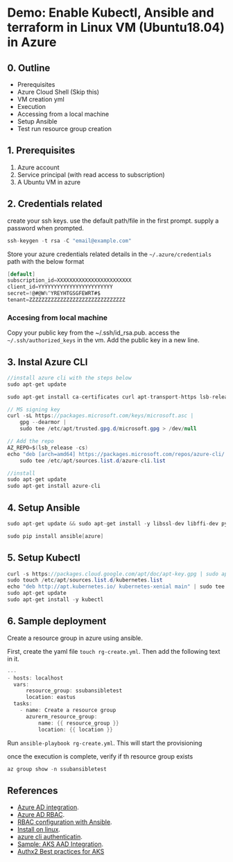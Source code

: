 
# Demo: Enable Kubectl, Ansible and terraform in Linux VM (Ubuntu18.04) in Azure

## 0. Outline
* Prerequisites
* Azure Cloud Shell (Skip this)
* VM creation yml
* Execution
* Accessing from a local machine
* Setup Ansible
* Test run resource group creation


## 1. Prerequisites
1. Azure account
2. Service principal (with read access to subscription)
3. A Ubuntu VM in azure


## 2. Credentials related
create your ssh keys. use the default path/file in the first prompt. supply a password when prompted.
```c#
ssh-keygen -t rsa -C "email@example.com"
```

Store your azure credentials related details in the `~/.azure/credentials` path with the below format
```c#
[default]
subscription_id=XXXXXXXXXXXXXXXXXXXXXXXX
client_id=YYYYYYYYYYYYYYYYYYYYYYYY
secret=!@#@W%^YREYHTGSGFEWRT#$
tenant=ZZZZZZZZZZZZZZZZZZZZZZZZZZZZZZZ
```
### Accesing from local machine
Copy your public key from the ~/.ssh/id_rsa.pub.
access the `~/.ssh/authorized_keys` in the vm. Add the public key in a new line.


## 3. Instal Azure CLI
```c#
//install azure cli with the steps below
sudo apt-get update

sudo apt-get install ca-certificates curl apt-transport-https lsb-release gnupg

// MS signing key
curl -sL https://packages.microsoft.com/keys/microsoft.asc |
    gpg --dearmor |
    sudo tee /etc/apt/trusted.gpg.d/microsoft.gpg > /dev/null

// Add the repo
AZ_REPO=$(lsb_release -cs)
echo "deb [arch=amd64] https://packages.microsoft.com/repos/azure-cli/ $AZ_REPO main" |
    sudo tee /etc/apt/sources.list.d/azure-cli.list

//install
sudo apt-get update
sudo apt-get install azure-cli
```

## 4. Setup Ansible

```c#
sudo apt-get update && sudo apt-get install -y libssl-dev libffi-dev python-dev python-pip

sudo pip install ansible[azure]
```

## 5. Setup Kubectl

```c#
curl -s https://packages.cloud.google.com/apt/doc/apt-key.gpg | sudo apt-key add -
sudo touch /etc/apt/sources.list.d/kubernetes.list
echo "deb http://apt.kubernetes.io/ kubernetes-xenial main" | sudo tee -a /etc/apt/sources.list.d/kubernetes.list
sudo apt-get update
sudo apt-get install -y kubectl
```

## 6. Sample deployment
Create a resource group in azure using ansible.

First, create the yaml file `touch rg-create.yml`.
Then add the following text in it.
```c#
---
- hosts: localhost
  vars:
      resource_group: ssubansibletest
      location: eastus
  tasks:
    - name: Create a resource group
      azurerm_resource_group:
          name: {{ resource_group }}
          location: {{ location }}
```

Run `ansible-playbook rg-create.yml`. This will start the provisioning

once the execution is complete, verify if th resource group exists
```c#
az group show -n ssubansibletest
```


## References
* [Azure AD integration](https://docs.microsoft.com/en-us/azure/aks/azure-ad-integration-cli).
* [Azure AD RBAC](https://docs.microsoft.com/en-us/azure/aks/azure-ad-rbac).
* [RBAC configuration with Ansible](https://docs.microsoft.com/en-us/azure/developer/ansible/aks-configure-rbac#configure-azure-ad-for-aks-authentication).
* [Install on linux](https://docs.microsoft.com/en-us/azure/developer/ansible/install-on-linux-vm#file-credentials).
* [azure cli authenticatin](https://docs.microsoft.com/en-us/cli/azure/authenticate-azure-cli?view=azure-cli-latest).
* [Sample: AKS AAD Integration](https://github.com/Azure-Samples/azure-cli-samples/blob/master/aks/azure-ad-integration/azure-ad-integration.sh).
* [Authx2 Best practices for AKS](https://docs.microsoft.com/en-us/azure/aks/operator-best-practices-identity)



